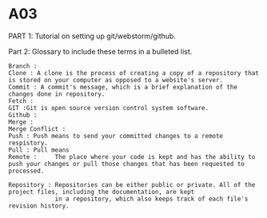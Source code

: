 # A03


PART 1: Tutorial on setting up git/webstorm/github.



 

Part 2: Glossary to include these terms in a bulleted list.

    Branch : 
    Clone : A clone is the process of creating a copy of a repository that is stored on your computer as opposed to a website's server.
    Commit : A commit's message, which is a brief explanation of the changes done in repository. 
    Fetch :
    GIT :Git is open source version control system software. 
    Github :
    Merge :
    Merge Conflict :
    Push : Push means to send your committed changes to a remote respistory. 
    Pull : Pull means 
    Remote :     The place where your code is kept and has the ability to push your changes or pull those changes that has been requested to processed.
    
    Repository : Repositories can be either public or private. All of the project files, including the documentation, are kept
                 in a repository, which also keeps track of each file's revision history.

